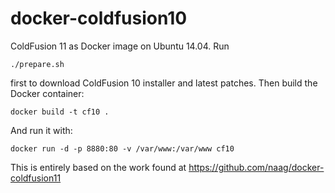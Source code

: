 docker-coldfusion10
===================

ColdFusion 11 as Docker image on Ubuntu 14.04. Run

    ./prepare.sh

first to download ColdFusion 10 installer and latest patches. Then build the Docker container:

    docker build -t cf10 .

And run it with:

    docker run -d -p 8880:80 -v /var/www:/var/www cf10



This is entirely based on the work found at https://github.com/naag/docker-coldfusion11
